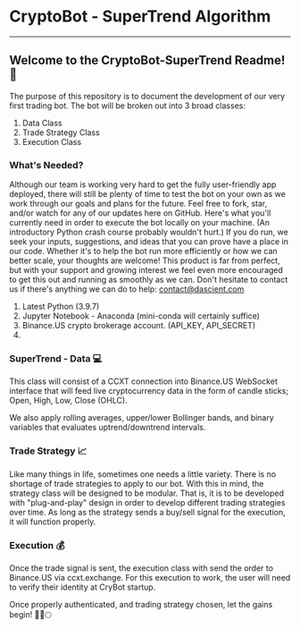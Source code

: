 # CryptoBot - SuperTrend Algorithm

---

## Welcome to the CryptoBot-SuperTrend Readme! :robot:

The purpose of this repository is to document the development of our very first trading bot. The bot will be broken out into 3 broad classes:

1. Data Class
2. Trade Strategy Class
3. Execution Class

### What's Needed?

Although our team is working very hard to get the fully user-friendly app deployed, there will still be plenty of time to test the bot on your own as we work through our goals and plans for the future. Feel free to fork, star, and/or watch for any of our updates here on GitHub. Here's what you'll currently need in order to execute the bot locally on your machine. (An introductory Python crash course probably wouldn't hurt.) If you do run, we seek your inputs, suggestions, and ideas that you can prove have a place in our code. Whether it's to help the bot run more efficiently or how we can better scale, your thoughts are welcome! This product is far from perfect, but with your support and growing interest we feel even more encouraged to get this out and running as smoothly as we can. Don't hesitate to contact us if there's anything we can do to help: contact@dascient.com

1. Latest Python (3.9.7)
2. Jupyter Notebook - Anaconda (mini-conda will certainly suffice)
3. Binance.US crypto brokerage account. (API_KEY, API_SECRET) 
4. 

### SuperTrend - Data :computer:

This class will consist of a CCXT connection into Binance.US WebSocket interface that will feed live cryptocurrency data in the form of candle sticks; Open, High, Low, Close (OHLC).

We also apply rolling averages, upper/lower Bollinger bands, and binary variables that evaluates uptrend/downtrend intervals. 

### Trade Strategy :chart_with_upwards_trend:

Like many things in life, sometimes one needs a little variety. There is no shortage of trade strategies to apply to our bot. With this in mind, the strategy class will be designed to be modular.
That is, it is to be developed with "plug-and-play" design in order to develop different trading strategies over time. As long as the strategy sends a buy/sell signal for the execution, it will function properly.

### Execution :moneybag:

Once the trade signal is sent, the execution class with send the order to Binance.US via ccxt.exchange. For this execution to work, the user will need to verify their identity at CryBot startup.

Once properly authenticated, and trading strategy chosen, let the gains begin! :tada::rocket::full_moon:
